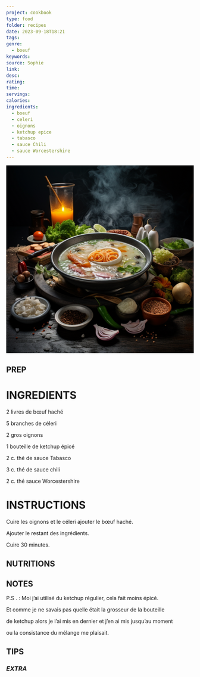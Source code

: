 ```yaml
---
project: cookbook
type: food
folder: recipes
date: 2023-09-18T18:21
tags: 
genre:
  - boeuf
keywords: 
source: Sophie
link: 
desc: 
rating: 
time: 
servings: 
calories: 
ingredients:
  - boeuf
  - celeri
  - oignons
  - ketchup epice
  - tabasco
  - sauce Chili
  - sauce Worcestershire
---
```


![IMAGE](_default.png)


## PREP


# INGREDIENTS

2 livres de bœuf haché

5 branches de céleri

2 gros oignons

1 bouteille de ketchup épicé

2 c. thé de sauce Tabasco

3 c. thé de sauce chili

2 c. thé sauce Worcestershire



# INSTRUCTIONS

Cuire les oignons et le céleri ajouter le bœuf haché.  

Ajouter le restant des ingrédients.

Cuire 30 minutes.


## NUTRITIONS



## NOTES

P.S . : Moi j’ai utilisé du ketchup régulier, cela fait moins épicé.

Et comme je ne savais pas quelle était la grosseur de la bouteille

de ketchup alors je l’ai mis en dernier et j’en ai mis jusqu’au moment

ou la consistance du mélange me plaisait.


## TIPS



### *EXTRA*



